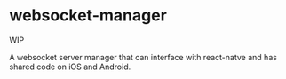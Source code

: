 # websocket-manager

WIP

A websocket server manager that can interface with react-natve and has shared code on iOS and Android.